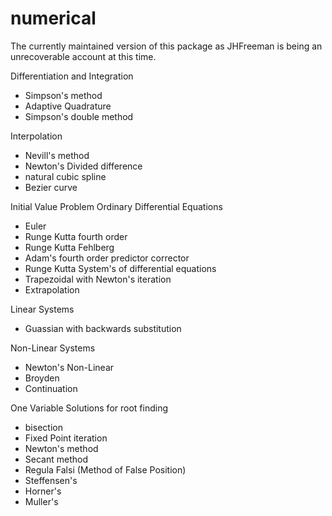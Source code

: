 # numerical

The currently maintained version of this package as JHFreeman is being an unrecoverable account at this time.

Differentiation and Integration
- Simpson's method
- Adaptive Quadrature
- Simpson's double method

Interpolation
- Nevill's method
- Newton's Divided difference
- natural cubic spline
- Bezier curve

Initial Value Problem Ordinary Differential Equations
- Euler
- Runge Kutta fourth order
- Runge Kutta Fehlberg
- Adam's fourth order predictor corrector
- Runge Kutta System's of differential equations
- Trapezoidal with Newton's iteration
- Extrapolation

Linear Systems
- Guassian with backwards substitution

Non-Linear Systems
- Newton's Non-Linear
- Broyden
- Continuation

One Variable Solutions for root finding
- bisection
- Fixed Point iteration
- Newton's method
- Secant method
- Regula Falsi (Method of False Position)
- Steffensen's
- Horner's
- Muller's
